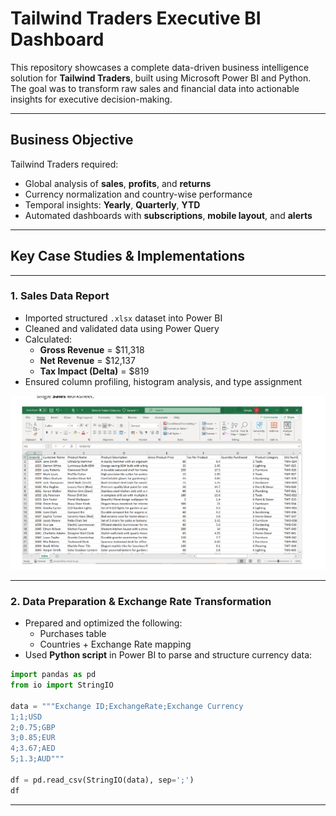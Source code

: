 # Tailwind Traders Executive BI Dashboard 

This repository showcases a complete data-driven business intelligence solution for **Tailwind Traders**, built using Microsoft Power BI and Python. The goal was to transform raw sales and financial data into actionable insights for executive decision-making.

---

##  Business Objective

Tailwind Traders required:
- Global analysis of **sales**, **profits**, and **returns**
- Currency normalization and country-wise performance
- Temporal insights: **Yearly**, **Quarterly**, **YTD**
- Automated dashboards with **subscriptions**, **mobile layout**, and **alerts**

---

## Key Case Studies & Implementations

---

### 1. **Sales Data Report**

- Imported structured `.xlsx` dataset into Power BI
- Cleaned and validated data using Power Query
- Calculated:
  - **Gross Revenue** = \$11,318
  - **Net Revenue** = \$12,137
  - **Tax Impact (Delta)** = \$819
- Ensured column profiling, histogram analysis, and type assignment

  
![Sales Report](assets/sales_report.png)

---

### 2. **Data Preparation & Exchange Rate Transformation**

- Prepared and optimized the following:
  - Purchases table
  - Countries + Exchange Rate mapping
- Used **Python script** in Power BI to parse and structure currency data:

```python
import pandas as pd
from io import StringIO

data = """Exchange ID;ExchangeRate;Exchange Currency
1;1;USD
2;0.75;GBP
3;0.85;EUR
4;3.67;AED
5;1.3;AUD"""

df = pd.read_csv(StringIO(data), sep=';')
df
```
---
